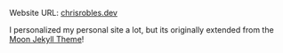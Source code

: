Website URL: [chrisrobles.dev](https://chrisrobles.dev)

I personalized my personal site a lot, but its originally extended from the [Moon Jekyll Theme](https://taylantatli.github.io/Moon/)!
